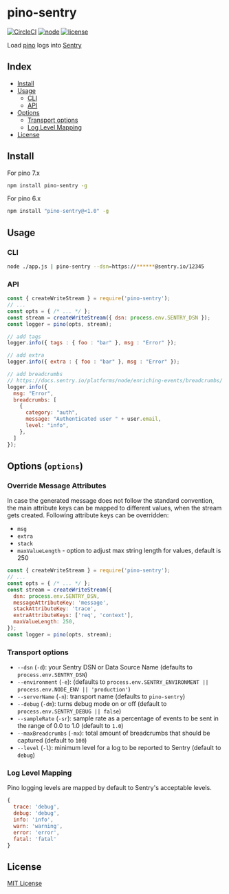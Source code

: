 
# pino-sentry
[![CircleCI](https://circleci.com/gh/aandrewww/pino-sentry.svg?style=svg)](https://circleci.com/gh/aandrewww/pino-sentry)
[![node](https://img.shields.io/badge/node-6.4.0+-brightgreen.svg)][node-url]
[![license](https://img.shields.io/github/license/aandrewww/pino-sentry.svg)][license-url]

Load [pino](https://github.com/pinojs/pino) logs into [Sentry](https://sentry.io/)

## Index

* [Install](#install)
* [Usage](#usage)
  - [CLI](#cli)
  - [API](#api)
* [Options](#options-options)
  - [Transport options](#transport-options)
  - [Log Level Mapping](#log-level-mapping)
* [License](#license)

## Install

For pino 7.x

```bash
npm install pino-sentry -g
```

For pino 6.x

```bash
npm install "pino-sentry@<1.0" -g
```

## Usage

### CLI

```bash
node ./app.js | pino-sentry --dsn=https://******@sentry.io/12345
```

### API

```js
const { createWriteStream } = require('pino-sentry');
// ...
const opts = { /* ... */ };
const stream = createWriteStream({ dsn: process.env.SENTRY_DSN });
const logger = pino(opts, stream);

// add tags
logger.info({ tags : { foo : "bar" }, msg : "Error" });

// add extra
logger.info({ extra : { foo : "bar" }, msg : "Error" });

// add breadcrumbs
// https://docs.sentry.io/platforms/node/enriching-events/breadcrumbs/
logger.info({
  msg: "Error",
  breadcrumbs: [
    {
      category: "auth",
      message: "Authenticated user " + user.email,
      level: "info",
    },
  ]
});
```

## Options (`options`)

### Override Message Attributes

In case the generated message does not follow the standard convention, the main attribute keys can be mapped to different values, when the stream gets created. Following attribute keys can be overridden:

* `msg`
* `extra`
* `stack`
* `maxValueLength` - option to adjust max string length for values, default is 250

```js
const { createWriteStream } = require('pino-sentry');
// ...
const opts = { /* ... */ };
const stream = createWriteStream({
  dsn: process.env.SENTRY_DSN,
  messageAttributeKey: 'message',
  stackAttributeKey: 'trace',
  extraAttributeKeys: ['req', 'context'],
  maxValueLength: 250,
});
const logger = pino(opts, stream);
```

### Transport options

* `--dsn` (`-d`): your Sentry DSN or Data Source Name (defaults to `process.env.SENTRY_DSN`)
* `--environment` (`-e`): (defaults to `process.env.SENTRY_ENVIRONMENT || process.env.NODE_ENV || 'production'`)
* `--serverName` (`-n`): transport name (defaults to `pino-sentry`)
* `--debug` (`-dm`): turns debug mode on or off (default to `process.env.SENTRY_DEBUG || false`)
* `--sampleRate` (`-sr`): sample rate as a percentage of events to be sent in the range of 0.0 to 1.0 (default to `1.0`)
* `--maxBreadcrumbs` (`-mx`): total amount of breadcrumbs that should be captured (default to `100`)
* `--level` (`-l`): minimum level for a log to be reported to Sentry (default to `debug`)

### Log Level Mapping

Pino logging levels are mapped by default to Sentry's acceptable levels.

```js
{
  trace: 'debug',
  debug: 'debug',
  info: 'info',
  warn: 'warning',
  error: 'error',
  fatal: 'fatal'
}
```

## License

[MIT License][license-url]

[license-url]: LICENSE
[node-url]: https://nodejs.org
